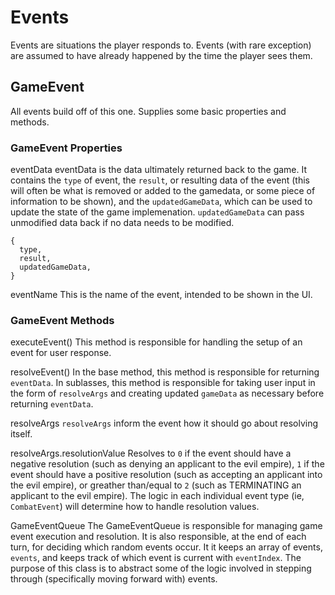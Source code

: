 # Events

Events are situations the player responds to. Events (with rare exception) are assumed to have already happened by the time the player sees them.

## GameEvent

All events build off of this one. Supplies some basic properties and methods.

### GameEvent Properties

eventData
eventData is the data ultimately returned back to the game. It contains the `type` of event, the `result`, or resulting data of the event (this will often be what is removed or added to the gamedata, or some piece of information to be shown), and the `updatedGameData`, which can be used to update the state of the game implemenation. `updatedGameData` can pass unmodified data back if no data needs to be modified.

```
{
  type,
  result,
  updatedGameData,
}
```

eventName
This is the name of the event, intended to be shown in the UI.

### GameEvent Methods

executeEvent()
This method is responsible for handling the setup of an event for user response. 

resolveEvent()
In the base method, this method is responsible for returning `eventData`. In sublasses, this method is responsible for taking user input in the form of `resolveArgs` and creating updated `gameData` as necessary before returning `eventData`.

resolveArgs
`resolveArgs` inform the event how it should go about resolving itself. 

resolveArgs.resolutionValue
Resolves to `0` if the event should have a negative resolution (such as denying an applicant to the evil empire), `1` if the event should have a positive resolution (such as accepting an applicant into the evil empire), or greather than/equal to `2` (such as TERMINATING an applicant to the evil empire). The logic in each individual event type (ie, `CombatEvent`) will determine how to handle resolution values.

GameEventQueue
The GameEventQueue is responsible for managing game event execution and resolution. It is also responsible, at the end of each turn, for deciding which random events occur. It it keeps an array of events, `events`, and keeps track of which event is current with `eventIndex`. The purpose of this class is to abstract some of the logic involved in stepping through (specifically moving forward with) events.